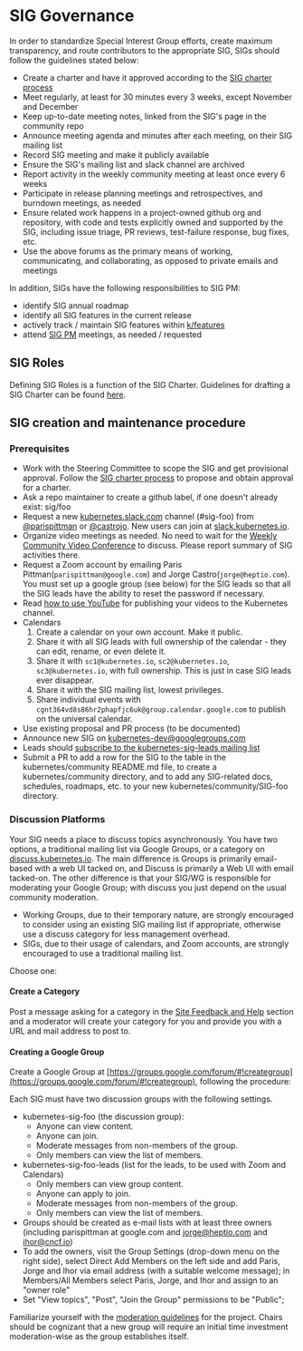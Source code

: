 # SIG Governance

In order to standardize Special Interest Group efforts, create maximum transparency, and route contributors to the appropriate SIG, SIGs should follow the guidelines stated below:

* Create a charter and have it approved according to the [SIG charter process]
* Meet regularly, at least for 30 minutes every 3 weeks, except November and December
* Keep up-to-date meeting notes, linked from the SIG's page in the community repo
* Announce meeting agenda and minutes after each meeting, on their SIG mailing list
* Record SIG meeting and make it publicly available
* Ensure the SIG's mailing list and slack channel are archived
* Report activity in the weekly community meeting at least once every 6 weeks
* Participate in release planning meetings and retrospectives, and burndown meetings, as needed
* Ensure related work happens in a project-owned github org and repository, with code and tests explicitly owned and supported by the SIG, including issue triage, PR reviews, test-failure response, bug fixes, etc.
* Use the above forums as the primary means of working, communicating, and collaborating, as opposed to private emails and meetings

In addition, SIGs have the following responsibilities to SIG PM:
* identify SIG annual roadmap
* identify all SIG features in the current release
* actively track / maintain SIG features within [k/features](https://github.com/kubernetes/features)
* attend [SIG PM](/sig-pm/README.md) meetings, as needed / requested

[SIG charter process]: /committee-steering/governance/README.md

## SIG Roles

Defining SIG Roles is a function of the SIG Charter.
Guidelines for drafting a SIG Charter can be found [here](/committee-steering/governance/README.md).

## SIG creation and maintenance procedure

### Prerequisites

* Work with the Steering Committee to scope the SIG and get provisional approval.
  Follow the [SIG charter process] to propose and obtain approval for a charter.
* Ask a repo maintainer to create a github label, if one doesn't already exist: sig/foo
* Request a new [kubernetes.slack.com](http://kubernetes.slack.com) channel (#sig-foo) from [@parispittman](https://github.com/parispittman) or [@castrojo](https://github.com/castrojo).  New users can join at [slack.kubernetes.io](http://slack.kubernetes.io).
* Organize video meetings as needed. No need to wait for the [Weekly Community Video Conference](community/README.md) to discuss. Please report summary of SIG activities there.
 * Request a Zoom account by emailing Paris Pittman(`parispittman@google.com`) and Jorge Castro(`jorge@heptio.com`). You must set up a google group (see below) for the SIG leads so that all the SIG leads have the ability to reset the password if necessary.
 * Read [how to use YouTube](/communication/K8sYoutubeCollaboration.md) for publishing your videos to the Kubernetes channel.
 * Calendars
   1. Create a calendar on your own account. Make it public.
   2. Share it with all SIG leads with full ownership of the calendar - they can edit, rename, or even delete it.
   3. Share it with `sc1@kubernetes.io`, `sc2@kubernetes.io`, `sc3@kubernetes.io`, with full ownership. This is just in case SIG leads ever disappear.
   4. Share it with the SIG mailing list, lowest privileges.
   5. Share individual events with `cgnt364vd8s86hr2phapfjc6uk@group.calendar.google.com` to publish on the universal calendar.
* Use existing proposal and PR process (to be documented)
* Announce new SIG on kubernetes-dev@googlegroups.com
* Leads should [subscribe to the kubernetes-sig-leads mailing list](https://groups.google.com/forum/#!forum/kubernetes-sig-leads)
* Submit a PR to add a row for the SIG to the table in the kubernetes/community README.md file, to create a kubernetes/community directory, and to add any SIG-related docs, schedules, roadmaps, etc. to your new kubernetes/community/SIG-foo directory.

### Discussion Platforms

Your SIG needs a place to discuss topics asynchronously. You have two options, a traditional mailing list via Google Groups, or a category on [discuss.kubernetes.io](discuss.kubernetes.io). The main difference is Groups is primarily email-based with a web UI tacked on, and Discuss is primarily a Web UI with email tacked-on. The other difference is that your SIG/WG is responsible for moderating your Google Group; with discuss you just depend on the usual community moderation.

- Working Groups, due to their temporary nature, are strongly encouraged to consider using an existing SIG mailing list if appropriate, otherwise use a discuss category for less management overhead.
- SIGs, due to their usage of calendars, and Zoom accounts, are strongly encouraged to use a traditional mailing list.

Choose one:

#### Create a Category

Post a message asking for a category in the [Site Feedback and Help](https://discuss.kubernetes.io/c/site-feedback) section and a moderator will create your category for you and provide you with a URL and mail address to post to.

#### Creating a Google Group

Create a Google Group at [https://groups.google.com/forum/#!creategroup](https://groups.google.com/forum/#!creategroup), following the procedure:

Each SIG must have two discussion groups with the following settings.

- kubernetes-sig-foo (the discussion group):
  - Anyone can view content.
  - Anyone can join.
  - Moderate messages from non-members of the group.
  - Only members can view the list of members.
- kubernetes-sig-foo-leads (list for the leads, to be used with Zoom and Calendars)
  - Only members can view group content.
  - Anyone can apply to join.
  - Moderate messages from non-members of the group.
  - Only members can view the list of members.
- Groups should be created as e-mail lists with at least three owners (including parispittman at google.com and jorge@heptio.com and ihor@cncf.io)
- To add the owners, visit the Group Settings (drop-down menu on the right side), select Direct Add Members on the left side and add Paris, Jorge and Ihor via email address (with a suitable welcome message); in Members/All Members select Paris, Jorge, and Ihor and assign to an "owner role"
- Set "View topics", "Post", "Join the Group" permissions to be "Public";

Familiarize yourself with the [moderation guidelines](https://github.com/kubernetes/community/blob/master/communication/moderation.md) for the project. Chairs should be cognizant that a new group will require an initial time investment moderation-wise as the group establishes itself.

